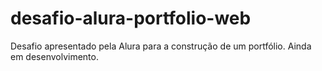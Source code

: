# desafio-alura-portfolio-web
Desafio apresentado pela Alura para a construção de um portfólio.
Ainda em desenvolvimento.
